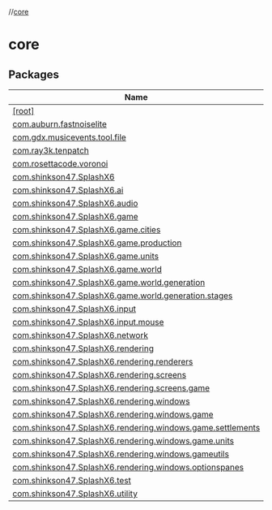 //[core](index.md)

# core

## Packages

| Name |
|---|
| [[root]](core/[root]/index.md) |
| [com.auburn.fastnoiselite](core/com.auburn.fastnoiselite/index.md) |
| [com.gdx.musicevents.tool.file](core/com.gdx.musicevents.tool.file/index.md) |
| [com.ray3k.tenpatch](core/com.ray3k.tenpatch/index.md) |
| [com.rosettacode.voronoi](core/com.rosettacode.voronoi/index.md) |
| [com.shinkson47.SplashX6](core/com.shinkson47.SplashX6/index.md) |
| [com.shinkson47.SplashX6.ai](core/com.shinkson47.SplashX6.ai/index.md) |
| [com.shinkson47.SplashX6.audio](core/com.shinkson47.SplashX6.audio/index.md) |
| [com.shinkson47.SplashX6.game](core/com.shinkson47.SplashX6.game/index.md) |
| [com.shinkson47.SplashX6.game.cities](core/com.shinkson47.SplashX6.game.cities/index.md) |
| [com.shinkson47.SplashX6.game.production](core/com.shinkson47.SplashX6.game.production/index.md) |
| [com.shinkson47.SplashX6.game.units](core/com.shinkson47.SplashX6.game.units/index.md) |
| [com.shinkson47.SplashX6.game.world](core/com.shinkson47.SplashX6.game.world/index.md) |
| [com.shinkson47.SplashX6.game.world.generation](core/com.shinkson47.SplashX6.game.world.generation/index.md) |
| [com.shinkson47.SplashX6.game.world.generation.stages](core/com.shinkson47.SplashX6.game.world.generation.stages/index.md) |
| [com.shinkson47.SplashX6.input](core/com.shinkson47.SplashX6.input/index.md) |
| [com.shinkson47.SplashX6.input.mouse](core/com.shinkson47.SplashX6.input.mouse/index.md) |
| [com.shinkson47.SplashX6.network](core/com.shinkson47.SplashX6.network/index.md) |
| [com.shinkson47.SplashX6.rendering](core/com.shinkson47.SplashX6.rendering/index.md) |
| [com.shinkson47.SplashX6.rendering.renderers](core/com.shinkson47.SplashX6.rendering.renderers/index.md) |
| [com.shinkson47.SplashX6.rendering.screens](core/com.shinkson47.SplashX6.rendering.screens/index.md) |
| [com.shinkson47.SplashX6.rendering.screens.game](core/com.shinkson47.SplashX6.rendering.screens.game/index.md) |
| [com.shinkson47.SplashX6.rendering.windows](core/com.shinkson47.SplashX6.rendering.windows/index.md) |
| [com.shinkson47.SplashX6.rendering.windows.game](core/com.shinkson47.SplashX6.rendering.windows.game/index.md) |
| [com.shinkson47.SplashX6.rendering.windows.game.settlements](core/com.shinkson47.SplashX6.rendering.windows.game.settlements/index.md) |
| [com.shinkson47.SplashX6.rendering.windows.game.units](core/com.shinkson47.SplashX6.rendering.windows.game.units/index.md) |
| [com.shinkson47.SplashX6.rendering.windows.gameutils](core/com.shinkson47.SplashX6.rendering.windows.gameutils/index.md) |
| [com.shinkson47.SplashX6.rendering.windows.optionspanes](core/com.shinkson47.SplashX6.rendering.windows.optionspanes/index.md) |
| [com.shinkson47.SplashX6.test](core/com.shinkson47.SplashX6.test/index.md) |
| [com.shinkson47.SplashX6.utility](core/com.shinkson47.SplashX6.utility/index.md) |
